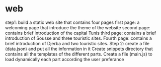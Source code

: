 # web

step1: 	build a static web site that contains four pages 
	first page: a welcoming page that introduce the theme of the website
	second page: contains brief introduction of the capital Tunis
	third page: contains a brief introduction of Sousse and three touristic sites.
	Fourth page: contains a brief introduction of Djerba and two touristic sites.
Step 2: 	create a file (data.json) and put all the information in it 
	Create snippets directory that contains all the templates of the different parts.
	Create a file (main.js) to load dynamically each part according the user preferance

